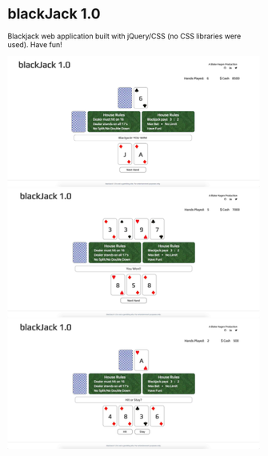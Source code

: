 # blackJack 1.0

Blackjack web application built with jQuery/CSS (no CSS libraries were used). Have fun!

<img src="/assets/screenshot1.jpg" alt="blackJack 1.0 Screenshot" />
<img src="/assets/screenshot2.jpg" alt="blackJack 1.0 Screenshot" />
<img src="/assets/screenshot3.jpg" alt="blackJack 1.0 Screenshot" />

